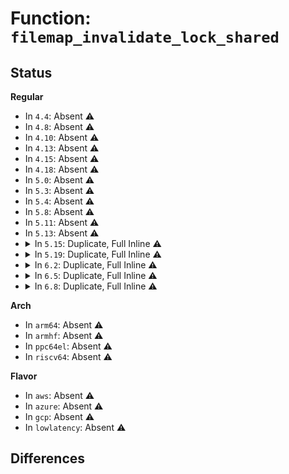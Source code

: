 # Function: <code>filemap_invalidate_lock_shared</code>

## Status
<b>Regular</b>
<ul>
<li>
In <code>4.4</code>: Absent ⚠️
</li>
<li>
In <code>4.8</code>: Absent ⚠️
</li>
<li>
In <code>4.10</code>: Absent ⚠️
</li>
<li>
In <code>4.13</code>: Absent ⚠️
</li>
<li>
In <code>4.15</code>: Absent ⚠️
</li>
<li>
In <code>4.18</code>: Absent ⚠️
</li>
<li>
In <code>5.0</code>: Absent ⚠️
</li>
<li>
In <code>5.3</code>: Absent ⚠️
</li>
<li>
In <code>5.4</code>: Absent ⚠️
</li>
<li>
In <code>5.8</code>: Absent ⚠️
</li>
<li>
In <code>5.11</code>: Absent ⚠️
</li>
<li>
In <code>5.13</code>: Absent ⚠️
</li>
<li>
<details>
<summary>In <code>5.15</code>: Duplicate, Full Inline ⚠️</summary>

**Collision:** Static Duplication

**Inline:** Full

**Transformation:** False

**Instances:**

```
In mm/filemap.c (ffffffff8129d715)
Location: include/linux/fs.h:839
Inline: True
Inline callers:
  - mm/filemap.c:filemap_fault
  - mm/filemap.c:filemap_fault
  - mm/filemap.c:filemap_get_pages
  - mm/filemap.c:filemap_update_page
```
```
In mm/readahead.c (ffffffff812a8adf)
Location: include/linux/fs.h:839
Inline: True
Inline callers:
  - mm/readahead.c:page_cache_ra_unbounded
```
```
In fs/ext4/file.c (ffffffff81454bde)
Location: include/linux/fs.h:839
Inline: True
Inline callers:
  - fs/ext4/file.c:ext4_dax_huge_fault
  - fs/ext4/file.c:ext4_dax_huge_fault
```
```
In fs/ext4/inode.c (ffffffff8146bff8)
Location: include/linux/fs.h:839
Inline: True
Inline callers:
  - fs/ext4/inode.c:ext4_page_mkwrite
```
```
In fs/fuse/dax.c (ffffffff814fa5d7)
Location: include/linux/fs.h:839
Inline: True
Inline callers:
  - fs/fuse/dax.c:__fuse_dax_fault
```
</details>
</li>
<li>
<details>
<summary>In <code>5.19</code>: Duplicate, Full Inline ⚠️</summary>

**Collision:** Static Duplication

**Inline:** Full

**Transformation:** False

**Instances:**

```
In mm/filemap.c (ffffffff812f45af)
Location: include/linux/fs.h:794
Inline: True
Inline callers:
  - mm/filemap.c:filemap_fault
  - mm/filemap.c:filemap_fault
  - mm/filemap.c:filemap_get_pages
  - mm/filemap.c:filemap_update_page
```
```
In mm/readahead.c (ffffffff81301c4a)
Location: include/linux/fs.h:794
Inline: True
Inline callers:
  - mm/readahead.c:page_cache_ra_order
  - mm/readahead.c:page_cache_ra_unbounded
```
```
In mm/secretmem.c (ffffffff813e39fa)
Location: include/linux/fs.h:794
Inline: True
Inline callers:
  - mm/secretmem.c:secretmem_fault
```
```
In fs/ext4/file.c (ffffffff814d239a)
Location: include/linux/fs.h:794
Inline: True
Inline callers:
  - fs/ext4/file.c:ext4_dax_huge_fault
  - fs/ext4/file.c:ext4_dax_huge_fault
```
```
In fs/ext4/inode.c (ffffffff814ebfc0)
Location: include/linux/fs.h:794
Inline: True
Inline callers:
  - fs/ext4/inode.c:ext4_page_mkwrite
```
```
In fs/fuse/dax.c (ffffffff8158aaa6)
Location: include/linux/fs.h:794
Inline: True
Inline callers:
  - fs/fuse/dax.c:__fuse_dax_fault
```
</details>
</li>
<li>
<details>
<summary>In <code>6.2</code>: Duplicate, Full Inline ⚠️</summary>

**Collision:** Static Duplication

**Inline:** Full

**Transformation:** False

**Instances:**

```
In mm/filemap.c (ffffffff8135e692)
Location: include/linux/fs.h:809
Inline: True
Inline callers:
  - mm/filemap.c:filemap_fault
  - mm/filemap.c:filemap_fault
  - mm/filemap.c:filemap_get_pages
  - mm/filemap.c:filemap_update_page
```
```
In mm/readahead.c (ffffffff8136c3bd)
Location: include/linux/fs.h:809
Inline: True
Inline callers:
  - mm/readahead.c:page_cache_ra_order
  - mm/readahead.c:page_cache_ra_unbounded
```
```
In mm/secretmem.c (ffffffff8146b3d7)
Location: include/linux/fs.h:809
Inline: True
Inline callers:
  - mm/secretmem.c:secretmem_fault
```
```
In fs/ext4/file.c (ffffffff8156aee7)
Location: include/linux/fs.h:809
Inline: True
Inline callers:
  - fs/ext4/file.c:ext4_dax_huge_fault
  - fs/ext4/file.c:ext4_dax_huge_fault
```
```
In fs/ext4/inode.c (ffffffff81585d2a)
Location: include/linux/fs.h:809
Inline: True
Inline callers:
  - fs/ext4/inode.c:ext4_page_mkwrite
```
```
In fs/fuse/dax.c (ffffffff81631203)
Location: include/linux/fs.h:809
Inline: True
Inline callers:
  - fs/fuse/dax.c:__fuse_dax_fault
```
</details>
</li>
<li>
<details>
<summary>In <code>6.5</code>: Duplicate, Full Inline ⚠️</summary>

**Collision:** Static Duplication

**Inline:** Full

**Transformation:** False

**Instances:**

```
In mm/filemap.c (ffffffff81391435)
Location: include/linux/fs.h:824
Inline: True
Inline callers:
  - mm/filemap.c:filemap_fault
  - mm/filemap.c:filemap_fault
  - mm/filemap.c:filemap_get_pages
  - mm/filemap.c:filemap_update_page
```
```
In mm/readahead.c (ffffffff8139e5d3)
Location: include/linux/fs.h:824
Inline: True
Inline callers:
  - mm/readahead.c:page_cache_ra_order
  - mm/readahead.c:page_cache_ra_unbounded
```
```
In mm/secretmem.c (ffffffff814a01bd)
Location: include/linux/fs.h:824
Inline: True
Inline callers:
  - mm/secretmem.c:secretmem_fault
```
```
In fs/ext4/file.c (ffffffff815a2d9d)
Location: include/linux/fs.h:824
Inline: True
Inline callers:
  - fs/ext4/file.c:ext4_dax_huge_fault
  - fs/ext4/file.c:ext4_dax_huge_fault
```
```
In fs/ext4/inode.c (ffffffff815bc5e5)
Location: include/linux/fs.h:824
Inline: True
Inline callers:
  - fs/ext4/inode.c:ext4_page_mkwrite
```
```
In fs/fuse/dax.c (ffffffff81669439)
Location: include/linux/fs.h:824
Inline: True
Inline callers:
  - fs/fuse/dax.c:__fuse_dax_fault
```
</details>
</li>
<li>
<details>
<summary>In <code>6.8</code>: Duplicate, Full Inline ⚠️</summary>

**Collision:** Static Duplication

**Inline:** Full

**Transformation:** False

**Instances:**

```
In mm/filemap.c (ffffffff813bb195)
Location: include/linux/fs.h:857
Inline: True
Inline callers:
  - mm/filemap.c:filemap_fault
  - mm/filemap.c:filemap_fault
  - mm/filemap.c:filemap_get_pages
  - mm/filemap.c:filemap_update_page
```
```
In mm/readahead.c (ffffffff813c826c)
Location: include/linux/fs.h:857
Inline: True
Inline callers:
  - mm/readahead.c:page_cache_ra_order
  - mm/readahead.c:page_cache_ra_unbounded
```
```
In mm/secretmem.c (ffffffff814cf848)
Location: include/linux/fs.h:857
Inline: True
Inline callers:
  - mm/secretmem.c:secretmem_fault
```
```
In fs/ext4/file.c (ffffffff815dbabd)
Location: include/linux/fs.h:857
Inline: True
Inline callers:
  - fs/ext4/file.c:ext4_dax_huge_fault
  - fs/ext4/file.c:ext4_dax_huge_fault
```
```
In fs/ext4/inode.c (ffffffff815f53c5)
Location: include/linux/fs.h:857
Inline: True
Inline callers:
  - fs/ext4/inode.c:ext4_page_mkwrite
```
```
In fs/fuse/dax.c (ffffffff816a3739)
Location: include/linux/fs.h:857
Inline: True
Inline callers:
  - fs/fuse/dax.c:__fuse_dax_fault
```
</details>
</li>
</ul>
<b>Arch</b>
<ul>
<li>
In <code>arm64</code>: Absent ⚠️
</li>
<li>
In <code>armhf</code>: Absent ⚠️
</li>
<li>
In <code>ppc64el</code>: Absent ⚠️
</li>
<li>
In <code>riscv64</code>: Absent ⚠️
</li>
</ul>
<b>Flavor</b>
<ul>
<li>
In <code>aws</code>: Absent ⚠️
</li>
<li>
In <code>azure</code>: Absent ⚠️
</li>
<li>
In <code>gcp</code>: Absent ⚠️
</li>
<li>
In <code>lowlatency</code>: Absent ⚠️
</li>
</ul>

## Differences
